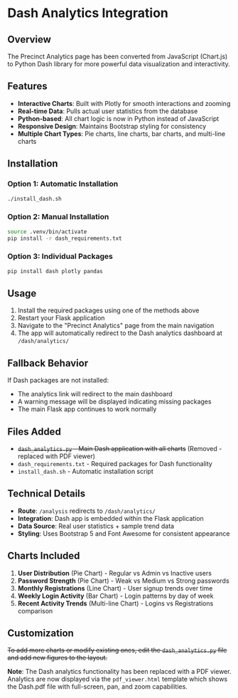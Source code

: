 # Dash Analytics Integration

## Overview
The Precinct Analytics page has been converted from JavaScript (Chart.js) to Python Dash library for more powerful data visualization and interactivity.

## Features
- **Interactive Charts**: Built with Plotly for smooth interactions and zooming
- **Real-time Data**: Pulls actual user statistics from the database
- **Python-based**: All chart logic is now in Python instead of JavaScript
- **Responsive Design**: Maintains Bootstrap styling for consistency
- **Multiple Chart Types**: Pie charts, line charts, bar charts, and multi-line charts

## Installation

### Option 1: Automatic Installation
```bash
./install_dash.sh
```

### Option 2: Manual Installation
```bash
source .venv/bin/activate
pip install -r dash_requirements.txt
```

### Option 3: Individual Packages
```bash
pip install dash plotly pandas
```

## Usage
1. Install the required packages using one of the methods above
2. Restart your Flask application
3. Navigate to the "Precinct Analytics" page from the main navigation
4. The app will automatically redirect to the Dash analytics dashboard at `/dash/analytics/`

## Fallback Behavior
If Dash packages are not installed:
- The analytics link will redirect to the main dashboard
- A warning message will be displayed indicating missing packages
- The main Flask app continues to work normally

## Files Added
- ~~`dash_analytics.py` - Main Dash application with all charts~~ (Removed - replaced with PDF viewer)
- `dash_requirements.txt` - Required packages for Dash functionality
- `install_dash.sh` - Automatic installation script

## Technical Details
- **Route**: `/analysis` redirects to `/dash/analytics/`
- **Integration**: Dash app is embedded within the Flask application
- **Data Source**: Real user statistics + sample trend data
- **Styling**: Uses Bootstrap 5 and Font Awesome for consistent appearance

## Charts Included
1. **User Distribution** (Pie Chart) - Regular vs Admin vs Inactive users
2. **Password Strength** (Pie Chart) - Weak vs Medium vs Strong passwords
3. **Monthly Registrations** (Line Chart) - User signup trends over time
4. **Weekly Login Activity** (Bar Chart) - Login patterns by day of week
5. **Recent Activity Trends** (Multi-line Chart) - Logins vs Registrations comparison

## Customization
~~To add more charts or modify existing ones, edit the `dash_analytics.py` file and add new figures to the layout.~~ 

**Note**: The Dash analytics functionality has been replaced with a PDF viewer. Analytics are now displayed via the `pdf_viewer.html` template which shows the Dash.pdf file with full-screen, pan, and zoom capabilities.